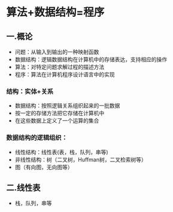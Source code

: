 # 算法+数据结构=程序
## 一.概论
 * 问题：从输入到输出的一种映射函数
 * 数据结构：逻辑数据结构在计算机中的存储表达，支持相应的操作
 * 算法：对特定问题求解过程的描述方法
 * 程序：算法在计算机程序设计语言中的实现 

### 结构：实体+关系
 * 数据结构：按照逻辑关系组织起来的一批数据
 * 按一定的存储方法把它存储在计算机中
 * 在这些数据上定义了一个运算的集合

### 数据结构的逻辑组织：
 * 线性结构：线性表(表，栈，队列，串等)
 * 非线性结构：树（二叉树，Huffman树，二叉检索树等）
 * 图（有向图，无向图等）
## 二.线性表
 * 栈，队列，串等





















